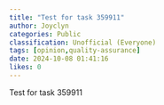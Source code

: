```yaml
---
title: "Test for task 359911"
author: Joyclyn
categories: Public
classification: Unofficial (Everyone)
tags: [opinion,quality-assurance]
date: 2024-10-08 01:41:16 
likes: 0
---
```


Test for task 359911